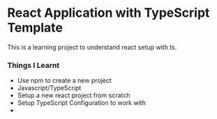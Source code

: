 # React Application with TypeScript Template

This is a learning project to understand react setup with ts.

### Things I Learnt

- Use npm to create a new project
- Javascript/TypeScript
- Setup a new react project from scratch
- Setup TypeScript Configuration to work with
-
